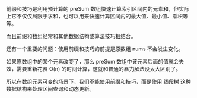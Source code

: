 前缀和技巧是利用预计算的 preSum 数组快速计算索引区间内的元素和，但实际上它不仅仅局限于求和，也可以用来快速计算区间内的最大值、最小值、乘积等等。

而且前缀和数组经常和其他数据结构或算法技巧相结合。

还有一个重要的问题：使用前缀和技巧的前提是原数组 nums 不会发生变化。

如果原数组中的某个元素改变了，那么 preSum 数组中该元素后面的值就会失效，需要重新花费 O(n) 的时间计算，这就和普通的暴力解法没太大区别了。

所以在数组元素可变的场景下，我们不能使用前缀和技巧，而是使用 线段树 这种数据结构来处理区间查询和动态更新。
